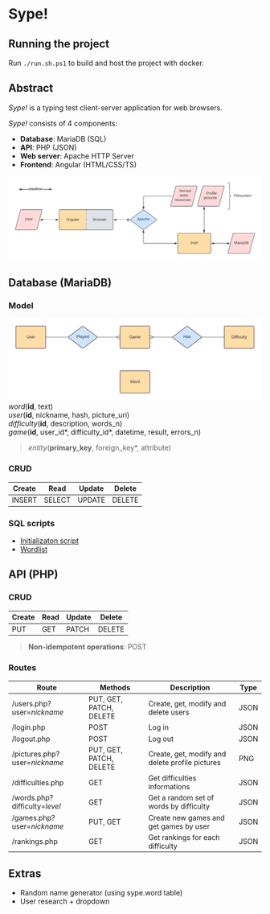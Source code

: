 # Sype!

## Running the project

Run `./run.sh.ps1` to build and host the project with docker.



## Abstract

_Sype!_ is a typing test client-server application for web browsers.

_Sype!_ consists of 4 components:
- **Database**: MariaDB (SQL)
- **API**: PHP (JSON)
- **Web server**: Apache HTTP Server
- **Frontend**: Angular (HTML/CSS/TS)

![ER model](./sype.png)



## Database (MariaDB)

### Model
![ER model](./database.png)
_word_(**id**, text) \
_user_(**id**, nickname, hash, picture_uri) \
_difficulty_(**id**, description, words_n) \
_game_(**id**, user_id*, difficulty_id*, datetime, result, errors_n)
> _entity_(**primary_key**, foreign_key*, attribute)

### CRUD
| Create | Read   | Update | Delete |
|--------|--------|--------|--------|
| INSERT | SELECT | UPDATE | DELETE |

### SQL scripts
- [Initializaton script](./src/database/sype.sql)
- [Wordlist](./src/database/words.sql)



## API (PHP)

### CRUD
| Create | Read | Update | Delete |
|--------|------|--------|--------|
| PUT    | GET  | PATCH  | DELETE |
> **Non-idempotent operations**: POST

### Routes
| Route                         | Methods                 | Description                                     | Type |
|-------------------------------|-------------------------|-------------------------------------------------|------|
| /users.php?user=_nickname_    | PUT, GET, PATCH, DELETE | Create, get, modify and delete users            | JSON |
| /login.php                    | POST                    | Log in                                          | JSON |
| /logout.php                   | POST                    | Log out                                         | JSON |
| /pictures.php?user=_nickname_ | PUT, GET, PATCH, DELETE | Create, get, modify and delete profile pictures | PNG  |
| /difficulties.php             | GET                     | Get difficulties informations                   | JSON |
| /words.php?difficulty=_level_ | GET                     | Get a random set of words by difficulty         | JSON |
| /games.php?user=_nickname_    | PUT, GET                | Create new games and get games by user          | JSON |
| /rankings.php                 | GET                     | Get rankings for each difficulty                | JSON |



## Extras

- Random name generator (using sype.word table)
- User research + dropdown
